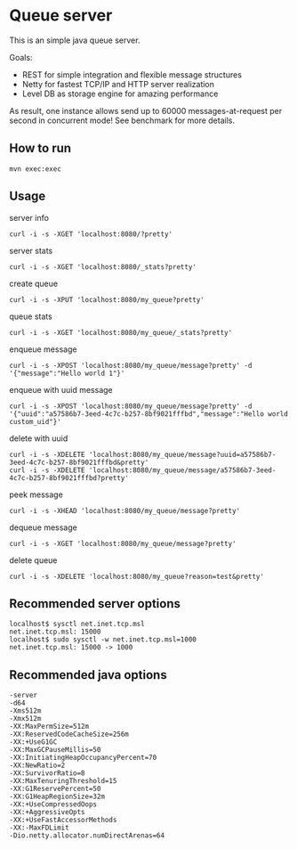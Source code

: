Queue server
============

This is an simple java queue server.

Goals:

 - REST for simple integration and flexible message structures
 - Netty for fastest TCP/IP and HTTP server realization
 - Level DB as storage engine for amazing performance

As result, one instance allows send up to 60000 messages-at-request per second in concurrent mode! 
See benchmark for more details.

How to run
----------

    mvn exec:exec
    
Usage
-----

server info 

    curl -i -s -XGET 'localhost:8080/?pretty'

server stats 

    curl -i -s -XGET 'localhost:8080/_stats?pretty'

create queue 

    curl -i -s -XPUT 'localhost:8080/my_queue?pretty'

queue stats

    curl -i -s -XGET 'localhost:8080/my_queue/_stats?pretty'

enqueue message

    curl -i -s -XPOST 'localhost:8080/my_queue/message?pretty' -d '{"message":"Hello world 1"}'

enqueue with uuid message 

    curl -i -s -XPOST 'localhost:8080/my_queue/message?pretty' -d '{"uuid":"a57586b7-3eed-4c7c-b257-8bf9021fffbd","message":"Hello world custom_uid"}'

delete with uuid

    curl -i -s -XDELETE 'localhost:8080/my_queue/message?uuid=a57586b7-3eed-4c7c-b257-8bf9021fffbd&pretty'
    curl -i -s -XDELETE 'localhost:8080/my_queue/message/a57586b7-3eed-4c7c-b257-8bf9021fffbd?pretty'

peek message

    curl -i -s -XHEAD 'localhost:8080/my_queue/message?pretty'

dequeue message

    curl -i -s -XGET 'localhost:8080/my_queue/message?pretty'


delete queue

    curl -i -s -XDELETE 'localhost:8080/my_queue?reason=test&pretty'


Recommended server options
--------------------------

    localhost$ sysctl net.inet.tcp.msl
    net.inet.tcp.msl: 15000
    localhost$ sudo sysctl -w net.inet.tcp.msl=1000
    net.inet.tcp.msl: 15000 -> 1000

Recommended java options
------------------------

    -server
    -d64
    -Xms512m
    -Xmx512m
    -XX:MaxPermSize=512m
    -XX:ReservedCodeCacheSize=256m
    -XX:+UseG1GC
    -XX:MaxGCPauseMillis=50
    -XX:InitiatingHeapOccupancyPercent=70
    -XX:NewRatio=2
    -XX:SurvivorRatio=8
    -XX:MaxTenuringThreshold=15
    -XX:G1ReservePercent=50
    -XX:G1HeapRegionSize=32m
    -XX:+UseCompressedOops
    -XX:+AggressiveOpts
    -XX:+UseFastAccessorMethods
    -XX:-MaxFDLimit
    -Dio.netty.allocator.numDirectArenas=64